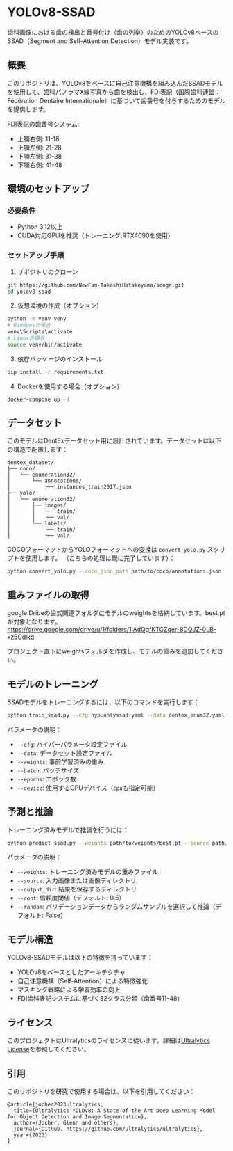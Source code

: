 # YOLOv8-SSAD

歯科画像における歯の検出と番号付け（歯の列挙）のためのYOLOv8ベースのSSAD（Segment and Self-Attention Detection）モデル実装です。

## 概要

このリポジトリは、YOLOv8をベースに自己注意機構を組み込んだSSADモデルを使用して、歯科パノラマX線写真から歯を検出し、FDI表記（国際歯科連盟：Fédération Dentaire Internationale）に基づいて歯番号を付与するためのモデルを提供します。

FDI表記の歯番号システム:
- 上顎右側: 11-18
- 上顎左側: 21-28
- 下顎左側: 31-38
- 下顎右側: 41-48

## 環境のセットアップ

### 必要条件

- Python 3.12以上
- CUDA対応GPUを推奨（トレーニング:RTX4090を使用）

### セットアップ手順

1. リポジトリのクローン

```bash
git https://github.com/NewFan-TakashiHatakeyama/scogr.git
cd yolov8-ssad
```

2. 仮想環境の作成（オプション）

```bash
python -m venv venv
# Windowsの場合
venv\Scripts\activate
# Linuxの場合
source venv/bin/activate
```

3. 依存パッケージのインストール

```bash
pip install -r requirements.txt
```

4. Dockerを使用する場合（オプション）

```bash
docker-compose up -d
```

## データセット

このモデルはDentExデータセット用に設計されています。データセットは以下の構造で配置します：

```
dentex_dataset/
├── coco/
│   └── enumeration32/
│       └── annotations/
│           └── instances_train2017.json
├── yolo/
│   └── enumeration32/
│       ├── images/
│       │   ├── train/
│       │   └── val/
│       └── labels/
│           ├── train/
│           └── val/
```

COCOフォーマットからYOLOフォーマットへの変換は `convert_yolo.py` スクリプトを使用します。
（こちらの処理は既に完了しています）：

```bash
python convert_yolo.py --coco_json_path path/to/coco/annotations.json --yolo_save_dir path/to/yolo/labels
```
## 重みファイルの取得
google Dribeの歯式関連フォルダにモデルのweightsを格納しています。best.ptが対象となります。
https://drive.google.com/drive/u/1/folders/1iAdQgfKTGZqer-8DQJZ-0LB-xz5Cdlkd

プロジェクト直下にweightsフォルダを作成し、モデルの重みを追加してください。

## モデルのトレーニング

SSADモデルをトレーニングするには、以下のコマンドを実行します：

```bash
python train_ssad.py --cfg hyp.onlyssad.yaml --data dentex_enum32.yaml --weights yolov8l.pt --batch 4 --epochs 300 --device 0
```

パラメータの説明：
- `--cfg`: ハイパーパラメータ設定ファイル
- `--data`: データセット設定ファイル
- `--weights`: 事前学習済みの重み
- `--batch`: バッチサイズ
- `--epochs`: エポック数
- `--device`: 使用するGPUデバイス（`cpu`も指定可能）

## 予測と推論

トレーニング済みモデルで推論を行うには：

```bash
python predict_ssad.py --weights path/to/weights/best.pt --source path/to/image.jpg --output_dir results
```

パラメータの説明：
- `--weights`: トレーニング済みモデルの重みファイル
- `--source`: 入力画像または画像ディレクトリ
- `--output_dir`: 結果を保存するディレクトリ
- `--conf`: 信頼度閾値（デフォルト: 0.5）
- `--random`: バリデーションデータからランダムサンプルを選択して推論（デフォルト: False）

## モデル構造

YOLOv8-SSADモデルは以下の特徴を持っています：

- YOLOv8をベースとしたアーキテクチャ
- 自己注意機構（Self-Attention）による特徴強化
- マスキング戦略による学習効率の向上
- FDI歯科表記システムに基づく32クラス分類（歯番号11-48）

## ライセンス

このプロジェクトはUltralyticsのライセンスに従います。詳細は[Ultralytics License](https://ultralytics.com/license)を参照してください。

## 引用

このリポジトリを研究で使用する場合は、以下を引用してください：

```
@article{jocher2023ultralytics,
  title={Ultralytics YOLOv8: A State-of-the-Art Deep Learning Model for Object Detection and Image Segmentation},
  author={Jocher, Glenn and others},
  journal={GitHub. https://github.com/ultralytics/ultralytics},
  year={2023}
}
``` 
